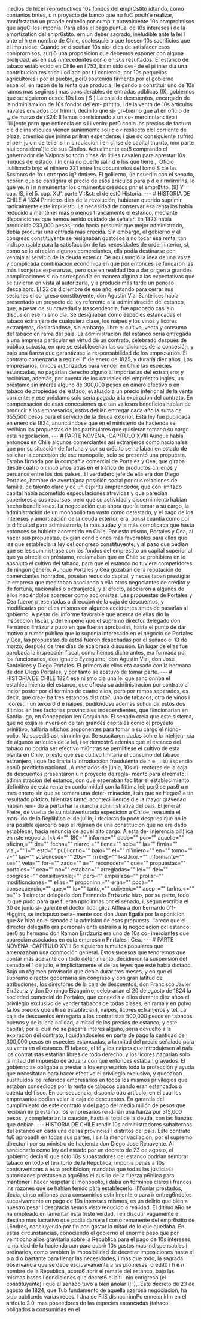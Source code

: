 inedios de hicer reproductivos 10s fondos del eniprCstito idtando, como contanios bntes, u n proyecto de banco que nu fuC posih'e realizar, mnnifrstaron un prande enipeiio por cumplir putwalmente 10s comproimisos que aquCl les imponia. Para ellos el pago puntual de 10s intereses i de la amortization del enipr6stito. ern un deber sagrado, ineludible ante la lei I ante el h e n nombro de Chile, cualesquiera que fuesen 10s sacrificios que el impusiese. Cuando se discutian 10s nie- dios de satisfacer esos coniprornisos, surji6 una proposicion que debemos esponer con alguna prolijidad, asi en sus nntecedentes conio en sus resultados. El estarico de tabaco estab!ecido en Chile en I 753, balm sido des- de el pi inier dia una contribucion resistida i odiada por t l coniercio, por 10s pequeiios agricultores i por el pueblo, per0 sostenida firmente por el gobierno espaiiol, en razon de la renta que producia, Ile gando a constituir uno de 10s ramos mas segiiros i mas considerables de entradas pdblicas (9). gobiernos que se siguieron desde 10s Los ( S ) La cnja de descuentos, encargadn de la ndminismxion de 10s fondor del em- prhtito, i de la ventn de 10s articulos navales enviados por Irimrri, decin lo qne si- gr~bierno gue a1 en oficio de ₁₂ de marzo de rS24: llIIemos cornisionado a un co- mercinntenctivo i ilili.jente pnrn que entiencla en s I i venin: per0 conin Ins precios de facturn cle diclins xticulos vienen suninmente sol)iclo&#x3C; resliecto clcl corriente de plaza, creenios que jninns priilran espenderse; i que dc consiguiente sufrird el per- juicin de teiier s i n circulacion i en clnse de capital tnurrto, nnn parte niui considera1)le de sus Cintlos. Actualmente est8 comprando cl gnhernadnr cle Valpnraiso todn clnse dc iltiles navalen para aprestar 10s I)uqucs del estado, i In cnia no puerle salir d e Ins que tierie.,, Oficio iiulilicnclo bnjo el niiniero 221 entre Ins docunirntos del tomo S cle las Scsionrs de 1o.r ctrcrpos iq?.dnti:ws. El goliierno, (le ncueriln con el senado, ncordn que se cantignra el precio de esos ariiculos para p d e r rmlirnrlns, lo que ye. n i n n muinentar los grn\.iinent.s cresidos pnr el empr&#x26;tito. (9) Y cap. IS, i el 5. cap. XU\', parte V \:&#x26;st: el de est0 Historia. --- # HISTORIA DE CHILE # 1824 Prinietos días de la revolución, hubieran querido suprimir radicalmente este impuesto. La necesidad de conservar esa renta los había reducido a mantener más o menos francamente el estanco, mediante disposiciones que hemos tenido cuidado de señalar. En 1823 había producido 233,000 pesos; todo hacía presumir que mejor administrado, debía procurar una entrada más crecida. Sin embargo, el gobierno y el congreso constituyente se resignaban gustosos a no tocar esa renta, tan indispensable para la satisfacción de las necesidades de orden interior, si, como se lo ofrecían algunos comerciantes, ella podía destinarse con ventaja al servicio de la deuda exterior. De aquí surgió la idea de una vasta y complicada combinación económica en que por entonces se fundaron las más lisonjeras esperanzas, pero que en realidad iba a dar origen a grandes complicaciones si no correspondía en manera alguna a las expectativas que se tuvieron en vista al autorizarla, y a producir más tarde un penoso descalabro. El 22 de diciembre de ese año, estando para cerrar sus sesiones el congreso constituyente, don Agustín Vial Santelices había presentado un proyecto de ley referente a la administración del estanco, que, a pesar de su gravedad y trascendencia, fue aprobado casi sin discusión ese mismo día. Se designaban como especies estancadas el tabaco extranjero de cualquiera clase, los naipes y los vinos y licores extranjeros, declarándose, sin embargo, libre el cultivo, venta y consumo del tabaco en rama del país. La administración del estanco sería entregada a una empresa particular en virtud de un contrato, celebrado después de pública subasta, en que se establecerían las condiciones de la concesión, y bajo una fianza que garantizase la responsabilidad de los empresarios. El contrato comenzaría a regir el 1° de enero de 1825, y duraría diez años. Los empresarios, únicos autorizados para vender en Chile las especies estancadas, no pagarían derecho alguno al importarlas del extranjero; y recibirían, además, por cuenta de los caudales del empréstito inglés, un préstamo sin interés alguno de 300,000 pesos en dinero efectivo o en tabaco de propiedad del estado, evaluado a un precio inferior al de la venta corriente; y ese préstamo solo sería pagado a la expiración del contrato. En compensación de esas concesiones que tan valiosos beneficios habían de producir a los empresarios, estos debían entregar cada año la suma de 355,500 pesos para el servicio de la deuda exterior. Esta ley fue publicada en enero de 1824, anunciándose que en el ministerio de hacienda se recibían las propuestas de los particulares que quisieran tomar a su cargo esta negociación. --- # PARTE NOVENA.-CAPÍTULO XVIII Aunque había entonces en Chile algunos comerciantes así extranjeros como nacionales que por su situación de fortuna y por su crédito se hallaban en estado de solicitar la concesión de ese monopolio, solo se presentó una propuesta. Estaba firmada por la compañía comercial de Portales y Cea, que giraba desde cuatro o cinco años atrás en el tráfico de productos chilenos y peruanos entre los dos países. El verdadero jefe de ella era don Diego Portales, hombre de aventajada posición social por sus relaciones de familia, de talento claro y de un espíritu emprendedor, que con limitado capital había acometido especulaciones atrevidas y que parecían superiores a sus recursos, pero que su actividad y discernimiento habían hecho beneficiosas. La negociación que ahora quería tomar a su cargo, la administración de un monopolio tan vasto como detestado, y el pago de los intereses y amortización de la deuda exterior, era, por sí cuantía como por la dificultad para administrarla, la más audaz y la más complicada que hasta entonces se hubiera acometido en Chile. Por esto mismo, Portales y Cea, al hacer sus propuestas, exigían condiciones más favorables para ellos que las que establecía la ley del congreso constituyente; y al paso que pedían que se les suministrase con los fondos del empréstito un capital superior al que ya ofrecía en préstamo, reclamaban que en Chile se prohibiera en lo absoluto el cultivo del tabaco, para que el estanco no tuviera competidores de ningún género. Aunque Portales y Cea gozaban de la reputación de comerciantes honrados, poseían reducido capital, y necesitaban prestigiar la empresa que meditaban asociando a ella otros negociantes de crédito y de fortuna, nacionales o extranjeros; y al efecto, asociaron a algunos de ellos haciéndolos aparecer como accionistas. Las propuestas de Portales y Cea fueron presentadas a dirección de la caja de descuentos, y modificadas por ellos mismos en algunos accidentes antes de pasarlas al gobierno. A pesar del informe favorable que acerca de ellas dio la inspección fiscal, y del empeño que el supremo director delegado don Fernando Errázuriz puso en que fueran aprobadas, hasta el punto de dar motivo a rumor público que lo suponía interesado en el negocio de Portales y Cea, las propuestas de estos fueron desechadas por el senado el 13 de marzo, después de tres días de acalorada discusión. En lugar de ellas fue aprobada la inspección fiscal, como hemos dicho antes, era formada por los funcionarios, don Ignacio Eyzaguirre, don Agustín Vial, don José Santelices y Diego Portales. El primero de ellos era casado con la hermana de don Diego Portales, y por tanto se abstuvo de tomar parte. --- # HISTORIA DE CHILE 1824 ese niismo dia una lei que sancionnba el estahlecimiento del estanco, que ofrecia su adniinistracion por contrato al inejor postor por el termino de cuatro aiios, pero por ramos separados, es decir, que crea- ba tres estancos distinto?, uno de tabacos, otro de vinos i licores,, i un tercer0 d e naipes, pudikndose ademas suhdiridir estos dos tlltinios en tres factorias provinciales independientes, que fiincionarian en Santia- go, en Concepcion ien Coquiniho. El senado creia que este sistema, que no exijia la inversion de tan grandes capitales conio el proyeeto priniitivo, hallaria nitichos proponentes para tomar n su cargo el niono- polio. No sucedi6 asi, sin rinlnrgo. Se suscitaron dudas sohre la intelijen- cia de algunos articulos de la lei, i se demostr6 adenias que el estanco del tabaco no podria ser efectivo mi6ntras se perniitiese el cultivo de esta planta en Chile, piiesto que ese cu:tivo limitaria el consuino del tabaco estranjero, i que faciiiraria la introduccion fraudulenta de h e , i su espendio coni0 prodticto nacional. .A mediados de junio, 10s di- rectores de la caja de descuentos presentaron u n proyecto de regla- mento para el rematc: i adininistracion del estanco, con que esperaban facilitar el establecimiento definitivo de esta renta en conformidad con la fittima lei; per0 se pas6 u n mes entero sin que se tomara una deter- minacion, i sin que se Hegas? a tin resultado prktico. hlientras tanto, aconteciiiiienros d e la mayor gravedad habian reni- do a perturhar la niarcha adniinistrativa del pais. El jeneral Freire, de vuelta de su nialaventurada espedicion a Chiloe, reasumia el man- do de la Replihlica el de juiiio; i declarando poco despues que no le era posible ejercerlo bajo el r6jimen de una constitucion que no era dado establecer, hacia renuncia de aquel alto cargo. A esta de- injerencia pill)lica en rste negocio. I<k 4="" 180="" informe="" dado="" por="" aquella="" oficinn,="" de="" fecha="" niarzo,="" tiene="" sclo="" la="" firnia="" vial,="" i="" estd="" pul)licntlo="" bajo="" el="" ni&#x27;iniero="" en="" tomo="" s="" las="" scsioncsde="" 20s="" rrrer@="" l+sf.li.or.="" informante="" se="" veia="" for-="" zado="" a="" reconocer="" que="" propuestas="" portales="" cea="" no="" estaban="" arregladas="" lei="" del="" congreso="" consiituysnle;="" pero="" empeiiaba="" proliar="" modificnciones="" ellas="" proponinn,="" eran="" poca="" consecuencin,="" que,="" lo="" tanto,="" coiivenia="" acep-="" tarlns.&#x3C;="" p=""> </k> 1 director delegado don Fernnndo Errbzuriz hizo, por su parte, todo lo que pudo para que fueran nprolinrlas pnr el senado, i, segun escribia el 30 de junio si- guiente el doctor Ilotlrigiicz Alflea a don Eernardo 0'1-Higgins, se indispuso seria- mente con don Juan Egaiia por la oponicion que &#x26;e hizo en el senado a la admision de esas propuests. I'arece que el director delegatlo era personalniente estraiio a Iq negociacion dcl estanco: per0 su hermano don Ramon Errdzuriz era uno de 10s co- inerciantes que aparecian asociados en eqta empresn n Pnrtales i Cea. --- # PARTE NOVENA.-CAPÍTULO XVIII Se siguieron tumultos populares que amenazaban una conmoción general. Estos sucesos que tendremos que contar más adelante con todo detenimiento, decidieron la suspensión del senado el 1 de julio, e implícitamente el de las leyes que este había dictado. Bajo un régimen provisorio que debía durar tres meses, y en que el supremo director gobernaría sin congreso y con gran latitud de atribuciones, los directores de la caja de descuentos, don Francisco Javier Errázuriz y don Domingo Eizaguirre, celebrarían el 20 de agosto de 1824 la sociedad comercial de Portales, que concedía a ellos durante diez años el privilegio exclusivo de vender tabacos de todas clases, en rama y en polvo (a los precios que allí se establecían), naipes, licores extranjeros y tel. La caja de descuentos entregaría a los contratistas 500,000 pesos en tabacos buenos y de buena calidad, a mitad de los precios de estanco; y este capital, por el cual no se pagaría interés alguno, sería devuelto a la expiración del contrato, liquidándoseles en parte de pago la cantidad de 300,000 pesos en especies estancadas, a la mitad del precio señalado para su venta en el estanco. El tabaco, el té y los naipes que introdujesen al país los contratistas estarían libres de todo derecho, y los licores pagarían solo la mitad del impuesto de aduana con que entonces estaban gravados. El gobierno se obligaba a prestar a los empresarios toda la protección y ayuda que necesitaran para hacer efectivo el privilegio exclusivo, y quedaban sustituidos los referidos empresarios en todos los mismos privilegios que estaban concedidos por la renta de tabacos cuando eran estancados a cuenta del fisco. En consecuencia, disponía otro artículo, en el cual los empresarios podían velar la caja de descuentos. En garantía del cumplimiento de este contrato y del pago del medio millón de pesos que recibían en préstamo, los empresarios rendirían una fianza por 315,000 pesos, y completarían la caución, hasta el total de la deuda, con las fianzas que debían. --- HISTORIA DE CHILE rendir 10s admitiistradores suhalternos del estanco en cada una de las provincias i distritos del pais. Este contrato fu6 aprobadh en todas sus partes, i sin la menor vacilacion, por el supremo director i por su ministro de hacienda don Diego Jose Renavente. AI sancionarlo como ley del estado por un decreto de 23 de agosto, el gobierno declar6 que solo 10s subastadores del estanco podrian sembrar tabaco en todo el territorio de la Republica; imponia penas a 10s contraventores a esta prohibicion; mandaba que todas las justicias i autoridades prestasen a aqu6llos el ausilio de la fuerza p6blica para mantener i hacer respetar el monopolio, i daba en t6rminos claros i francos Ins razones que se hahian tenido para establecerlo. Il'l'oniar prestados, decia, cinco millones para consumirlos estirilmente o para ir entreg6ndolos sucesivamente en pago de 10s intereses mismos, es un delirio que bien a nuestro pesar i desgracia hemos visto reducido a realidad. El dltimo aRo se ha empleado en lamentar esta triste verdad, i en discutir vagamente el destino mas lucrativo que podia darse a l corto remanente del empr6stito de L6ndres, concluyendo por fin con gastar la mitad de lo que quedaba. En estas circunstancias, conociendo el gobierno el enorme peso que por veintiocho aiios gravitaria sobre la Republica para el pago de 10s intereses, la nulidad de la hacienda aun para cubrir 10s gastos mas indispensables i ordinarios, como tambien la imposibilidad de decretar imposiciones hasta el p a d o bastante para llenar las necesidades, i mas que todo, la sagrada observancia que se debe esclusivamente a las promesas, credit0 i h e n nombre de la Republica, acord6 abrir el remate del estanco, bajo las mismas bases i condiciones que decret6 el blti- nio corigreso (el constituyente) i que el senado tuvo a bien anolar (I I),. Este decreto de 23 de agosto de 1824, que Tub fundamento de aquella azarosa negociacion, ha sido publicndo varias reces. I Jna de FIIS disnocirinnPc enneionirlm en el artfculo 2.0, mas poseedores de las especies estancadas (tahaco! obligados a consumirlas en el